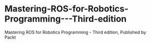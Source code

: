 # Mastering-ROS-for-Robotics-Programming---Third-edition
Mastering ROS for Robotics Programming - Third edition, Published by Packt

